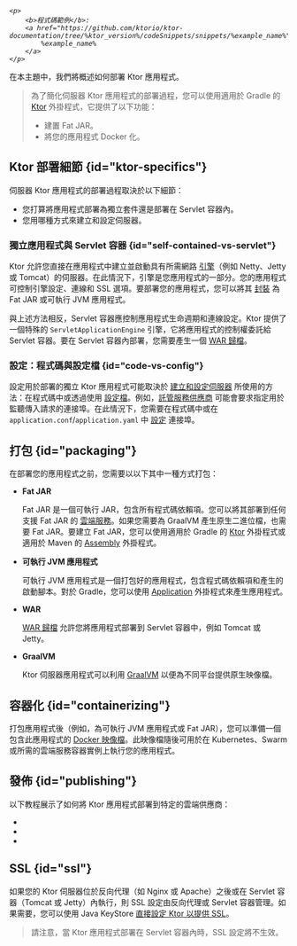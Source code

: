 [//]: # (title: 部署)

<show-structure for="chapter" depth="2"/>

<tldr>
<var name="example_name" value="deployment-ktor-plugin"/>

    <p>
        <b>程式碼範例</b>:
        <a href="https://github.com/ktorio/ktor-documentation/tree/%ktor_version%/codeSnippets/snippets/%example_name%">
            %example_name%
        </a>
    </p>
    
</tldr>

在本主題中，我們將概述如何部署 Ktor 應用程式。

> 為了簡化伺服器 Ktor 應用程式的部署過程，您可以使用適用於 Gradle 的 [Ktor](https://github.com/ktorio/ktor-build-plugins) 外掛程式，它提供了以下功能：
> - 建置 Fat JAR。
> - 將您的應用程式 Docker 化。

## Ktor 部署細節 {id="ktor-specifics"}
伺服器 Ktor 應用程式的部署過程取決於以下細節：
* 您打算將應用程式部署為獨立套件還是部署在 Servlet 容器內。
* 您用哪種方式來建立和設定伺服器。

### 獨立應用程式與 Servlet 容器 {id="self-contained-vs-servlet"}

Ktor 允許您直接在應用程式中建立並啟動具有所需網路 [引擎](server-engines.md)（例如 Netty、Jetty 或 Tomcat）的伺服器。在此情況下，引擎是您應用程式的一部分。您的應用程式可控制引擎設定、連線和 SSL 選項。要部署您的應用程式，您可以將其 [封裝](#packaging) 為 Fat JAR 或可執行 JVM 應用程式。

與上述方法相反，Servlet 容器應控制應用程式生命週期和連線設定。Ktor 提供了一個特殊的 `ServletApplicationEngine` 引擎，它將應用程式的控制權委託給 Servlet 容器。要在 Servlet 容器內部署，您需要產生一個 [WAR 歸檔](server-war.md)。

### 設定：程式碼與設定檔 {id="code-vs-config"}

設定用於部署的獨立 Ktor 應用程式可能取決於 [建立和設定伺服器](server-create-and-configure.topic) 所使用的方法：在程式碼中或透過使用 [設定檔](server-configuration-file.topic)。例如，[託管服務供應商](#publishing) 可能會要求指定用於監聽傳入請求的連接埠。在此情況下，您需要在程式碼中或在 `application.conf`/`application.yaml` 中 [設定](server-configuration-file.topic) 連接埠。

## 打包 {id="packaging"}

在部署您的應用程式之前，您需要以以下其中一種方式打包：

*   **Fat JAR**

    Fat JAR 是一個可執行 JAR，包含所有程式碼依賴項。您可以將其部署到任何支援 Fat JAR 的 [雲端服務](#publishing)。如果您需要為 GraalVM 產生原生二進位檔，也需要 Fat JAR。要建立 Fat JAR，您可以使用適用於 Gradle 的 [Ktor](server-fatjar.md) 外掛程式或適用於 Maven 的 [Assembly](maven-assembly-plugin.md) 外掛程式。

*   **可執行 JVM 應用程式**

    可執行 JVM 應用程式是一個打包好的應用程式，包含程式碼依賴項和產生的啟動腳本。對於 Gradle，您可以使用 [Application](server-packaging.md) 外掛程式來產生應用程式。

*   **WAR**

    [WAR 歸檔](server-war.md) 允許您將應用程式部署到 Servlet 容器中，例如 Tomcat 或 Jetty。

*   **GraalVM**

    Ktor 伺服器應用程式可以利用 [GraalVM](graalvm.md) 以便為不同平台提供原生映像檔。

## 容器化 {id="containerizing"}

打包應用程式後（例如，為可執行 JVM 應用程式或 Fat JAR），您可以準備一個包含此應用程式的 [Docker 映像檔](docker.md)。此映像檔隨後可用於在 Kubernetes、Swarm 或所需的雲端服務容器實例上執行您的應用程式。

## 發佈 {id="publishing"}

以下教程展示了如何將 Ktor 應用程式部署到特定的雲端供應商：
* [](google-app-engine.md)
* [](heroku.md)
* [](elastic-beanstalk.md)

## SSL {id="ssl"}

如果您的 Ktor 伺服器位於反向代理（如 Nginx 或 Apache）之後或在 Servlet 容器（Tomcat 或 Jetty）內執行，則 SSL 設定由反向代理或 Servlet 容器管理。如果需要，您可以使用 Java KeyStore [直接設定 Ktor 以提供 SSL](server-ssl.md)。

> 請注意，當 Ktor 應用程式部署在 Servlet 容器內時，SSL 設定將不生效。